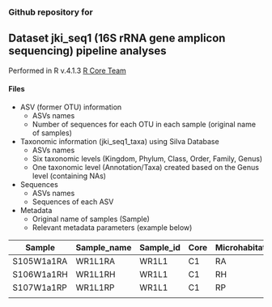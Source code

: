 ### Github repository for 

## Dataset jki_seq1 (16S rRNA gene amplicon sequencing) pipeline analyses
Performed in R v.4.1.3 [R Core Team](https://www.r-project.org)

#### Files
- ASV (former OTU) information
  - ASVs names
  - Number of sequences for each OTU in each sample (original name of samples)
- Taxonomic information (jki_seq1_taxa) using Silva Database
  - ASVs names
  - Six taxonomic levels (Kingdom, Phylum, Class, Order, Family, Genus) 
  - One taxonomic level (Annotation/Taxa) created based on the Genus level (containing NAs)
- Sequences
  - ASVs names
  - Sequences of each ASV
- Metadata
  - Original name of samples (Sample)
  - Relevant metadata parameters (example below)

| Sample     | Sample_name | Sample_id | Core | Microhabitat | Rotation | Replicates | Layer | Rotlayer | Depth_cm | Group  | C     | N     | Ngkg | SoilMoisture |
| ---------- | ----------- | --------- | ---- | ------------ | -------- | ---------- | ----- | -------- | -------- | ------ | ----- | ----- | ---- | ------------ |
| S105W1a1RA | WR1L1RA     | WR1L1     | C1   | RA           | WR       | WR1        | L1    | WRL1     | 0-15     | WRL1RA | 1.344 | 0.161 | 1.61 | 0.2          |
| S106W1a1RH | WR1L1RH     | WR1L1     | C1   | RH           | WR       | WR1        | L1    | WRL1     | 0-15     | WRL1RH | 1.365 | 0.161 | 1.61 | 0.21         |
| S107W1a1RP | WR1L1RP     | WR1L1     | C1   | RP           | WR       | WR1        | L1    | WRL1     | 0-15     | WRL1RP | 1.36  | 0.164 | 1.64 | 0.2          |
|            |
